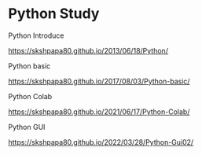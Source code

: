 # Python Study

Python Introduce

https://skshpapa80.github.io/2013/06/18/Python/

Python basic

https://skshpapa80.github.io/2017/08/03/Python-basic/

Python Colab

https://skshpapa80.github.io/2021/06/17/Python-Colab/

Python GUI

https://skshpapa80.github.io/2022/03/28/Python-Gui02/
